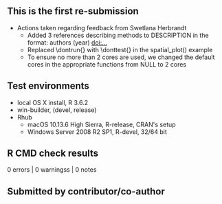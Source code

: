 ## This is the first re-submission
* Actions taken regarding feedback from Swetlana Herbrandt
  * Added 3 references describing methods to DESCRIPTION in the format: authors (year) <doi:...>
  * Replaced \dontrun{} with \donttest{} in the spatial_plot() example
  * To ensure no more than 2 cores are used, we changed the default cores in the appropriate functions from NULL to 2 cores
  
## Test environments
* local OS X install, R 3.6.2
* win-builder, (devel, release)
* Rhub
  * macOS 10.13.6 High Sierra, R-release, CRAN's setup
  * Windows Server 2008 R2 SP1, R-devel, 32/64 bit

## R CMD check results
0 errors | 0 warningss | 0 notes

## Submitted by contributor/co-author